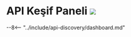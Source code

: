 [apid-overview]:                 ../../api-discovery/overview.md
[apid-risk-score]:              ../../api-discovery/risk-score.md
[apid-track-changes]:           ../../api-discovery/track-changes.md
[apid-rogue]:                   ../../api-discovery/rogue-api.md
[check-attack]:                 ../../user-guides/events/check-attack.md
[img-api-discovery-widget]:     ../../images/user-guides/dashboard/api-discovery-widget.png

# API Keşif Paneli <a href="../../../about-wallarm/subscription-plans/#waap-and-advanced-api-security"><img src="../../../images/api-security-tag.svg" style="border: none;"></a>

--8<-- "../include/api-discovery/dashboard.md"